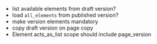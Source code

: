 - list available elements from draft version?
- load `all_elements` from published version?
- make version elements mandatory
- copy draft version on page copy
- Element acts_as_list scope should include page_version
